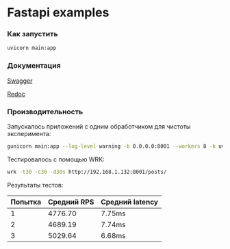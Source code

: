 # Fastapi examples

### Как запустить

```bash
uvicorn main:app
```

### Документация

[Swagger](http://127.0.0.1:8000/docs)

[Redoc](http://127.0.0.1:8000/redoc)


### Производительность

Запускалось приложений с одним обработчиком для чистоты эксперимента:

```bash
gunicorn main:app --log-level warning -b 0.0.0.0:8001 --workers 8 -k uvicorn.workers.UvicornWorker
```

Тестировалось с помощью WRK:

```bash
wrk -t30 -c30 -d30s http://192.168.1.132:8001/posts/
```

Результаты тестов:

|Попытка|Средний RPS|Средний latency|
|---|---|---|
|1|4776.70|7.75ms|
|2|4689.19|7.74ms|
|3|5029.64|6.68ms|
